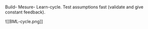 Build- Mesure- Learn-cycle. Test assumptions fast (validate and give constant feedback).

![[BML-cycle.png]]